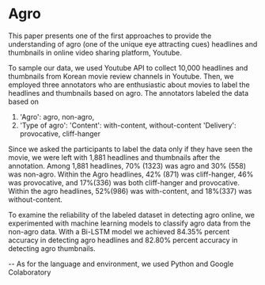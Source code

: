 # Agro
This paper presents one of the first approaches to provide the understanding of agro (one of the unique eye attracting cues) headlines and thumbnails in online video sharing platform, Youtube. 

To sample our data, we used Youtube API to collect 10,000 headlines and thumbnails from Korean movie review channels in Youtube. Then, we employed three annotators who are enthusiastic about movies to label the headlines and thumbnails based on agro. The annotators labeled the data based on 
1) 'Agro': agro, non-agro, 
2) 'Type of agro': 
                 'Content': with-content, without-content 
                 'Delivery': provocative, cliff-hanger

Since we asked the participants to label the data only if they have seen the movie, we were left with 1,881 headlines and thumbnails after the annotation. Among 1,881 headlines, 70% (1323) was agro and 30% (558) was non-agro. Within the Agro headlines, 42% (871) was cliff-hanger, 46% was provocative, and 17%(336) was both cliff-hanger and provocative. Within the agro headlines, 52%(986) was with-content, and 18%(337) was without-content.

To examine the reliability of the labeled dataset in detecting agro online, we experimented with machine learning models to classify agro data from the non-agro data. With a Bi-LSTM model we achieved 84.35% percent accuracy in detecting agro headlines and 82.80% percent accuracy in detecting agro thumbnails. 


-- As for the language and environment, we used Python and Google Colaboratory
